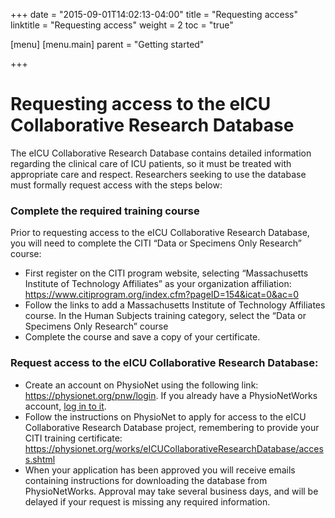 +++
date = "2015-09-01T14:02:13-04:00"
title = "Requesting access"
linktitle = "Requesting access"
weight = 2
toc = "true"

[menu]
  [menu.main]
    parent = "Getting started"

+++

<!-- # Access to the eICU Collaborative Research Database is not available at this time

*The eICU Collaborative Research Database is currently undergoing testing by a limited user group. Please check this page for updates on public release of the data*. 
-->

# Requesting access to the eICU Collaborative Research Database

The eICU Collaborative Research Database contains detailed information regarding the clinical care of ICU patients, so it must be treated with appropriate care and respect. Researchers seeking to use the database must formally request access with the steps below:

### Complete the required training course

Prior to requesting access to the eICU Collaborative Research Database, you will need to complete the CITI “Data or Specimens Only Research” course:

- First register on the CITI program website, selecting “Massachusetts Institute of Technology Affiliates” as your organization affiliation: https://www.citiprogram.org/index.cfm?pageID=154&icat=0&ac=0
- Follow the links to add a Massachusetts Institute of Technology Affiliates course. In the Human Subjects training category, select the “Data or Specimens Only Research” course
- Complete the course and save a copy of your certificate.

### Request access to the eICU Collaborative Research Database: 

- Create an account on PhysioNet using the following link: https://physionet.org/pnw/login. If you already have a PhysioNetWorks account, [log in to it](https://physionet.org/pnw/login).
- Follow the instructions on PhysioNet to apply for access to the eICU Collaborative Research Database project, remembering to provide your CITI training certificate: https://physionet.org/works/eICUCollaborativeResearchDatabase/access.shtml
- When your application has been approved you will receive emails containing instructions for downloading the database from PhysioNetWorks. Approval may take several business days, and will be delayed if your request is missing any required information.
